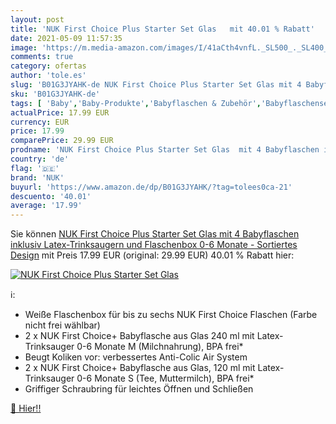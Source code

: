 ```yaml
---
layout: post
title: 'NUK First Choice Plus Starter Set Glas   mit 40.01 % Rabatt'
date: 2021-05-09 11:57:35
image: 'https://m.media-amazon.com/images/I/41aCth4vnfL._SL500_._SL400_.jpg'
comments: true
category: ofertas
author: 'tole.es'
slug: 'B01G3JYAHK-de NUK First Choice Plus Starter Set Glas mit 4 Babyflaschen...'
sku: 'B01G3JYAHK-de'
tags: [ 'Baby','Baby-Produkte','Babyflaschen & Zubehör','Babyflaschensets','Ernährung & Stillen','nuk', ]
actualPrice: 17.99 EUR
currency: EUR
price: 17.99
comparePrice: 29.99 EUR
prodname: 'NUK First Choice Plus Starter Set Glas  mit 4 Babyflaschen inklusiv Latex-Trinksaugern und Flaschenbox  0-6 Monate - Sortiertes Design'
country: 'de'
flag: '🇩🇪'
brand: 'NUK'
buyurl: 'https://www.amazon.de/dp/B01G3JYAHK/?tag=tolees0ca-21'
descuento: '40.01'
average: '17.99'
---
```


Sie können [NUK First Choice Plus Starter Set Glas  mit 4 Babyflaschen inklusiv Latex-Trinksaugern und Flaschenbox  0-6 Monate - Sortiertes Design](https://www.amazon.de/dp/B01G3JYAHK/?tag=tolees0ca-21) mit Preis 17.99 EUR (original: 29.99 EUR) 40.01 % Rabatt hier:

[![NUK First Choice Plus Starter Set Glas  ](https://m.media-amazon.com/images/I/41aCth4vnfL._SL500_._SL400_.jpg)](https://www.amazon.de/dp/B01G3JYAHK/?tag=tolees0ca-21)

ℹ️:

- Weiße Flaschenbox für bis zu sechs NUK First Choice Flaschen (Farbe nicht frei wählbar)
- 2 x NUK First Choice+ Babyflasche aus Glas 240 ml mit Latex-Trinksauger 0-6 Monate M (Milchnahrung), BPA frei*
- Beugt Koliken vor: verbessertes Anti-Colic Air System
- 2 x NUK First Choice+ Babyflasche aus Glas, 120 ml mit Latex-Trinksauger 0-6 Monate S (Tee, Muttermilch), BPA frei*
- Griffiger Schraubring für leichtes Öffnen und Schließen

[🛒 Hier!!](https://www.amazon.de/dp/B01G3JYAHK/?tag=tolees0ca-21)

